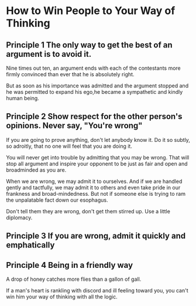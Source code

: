 # How to Win People to Your Way of Thinking



## Principle 1 The only way to get the best of an argument is to avoid it.

Nine times out ten, an argument ends with each of the contestants more firmly convinced than ever that he is absolutely right.

But as soon as his importance was admitted and the argument stopped and he was permitted to expand his ego,he became a sympathetic and kindly human being.



## Principle 2 Show respect for the other person's opinions. Never say, "You're wrong"

If you are going to prove anything, don't let anybody know it. Do it so subtly, so adroitly, that no one will feel that you are doing it.

You will never get into trouble by admitting that you may be wrong. That will stop all argument and inspire your opponent to be just as fair and open and broadminded as you are.

When we are wrong, we may admit it to ourselves. And if we are handled gently and tactfully, we may admit it to others and even take pride in our frankness and broad-mindedness. But not if someone else is trying to ram the unpalatable fact down our esophagus.

Don't tell them they are wrong, don't get them stirred up. Use a little diplomacy.



## Principle 3 If you are wrong, admit it quickly and emphatically

## Principle 4 Being in a  friendly way

A drop of  honey catches more flies than a gallon of gall.

If a man's heart is rankling with discord and ill feeling toward you, you can't win him your way of thinking with all the logic.